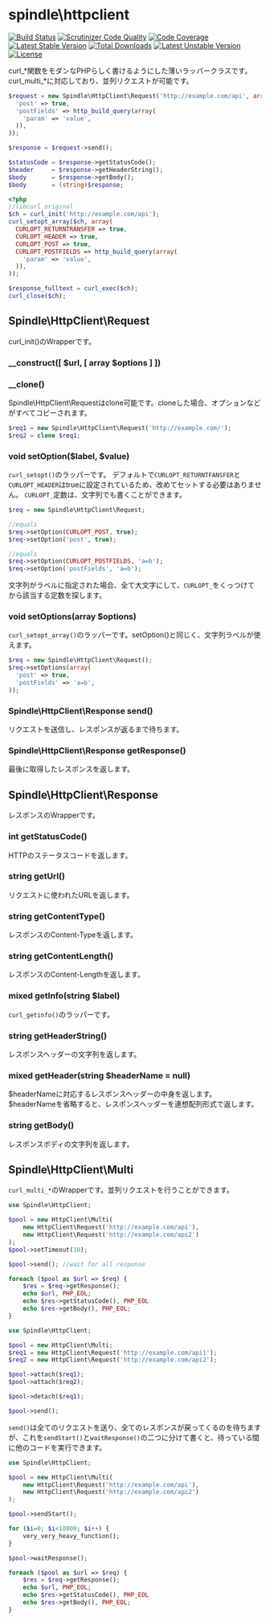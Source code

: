 spindle\httpclient
==========================

[![Build Status](https://travis-ci.org/spindle/spindle-httpclient.svg?branch=master)](https://travis-ci.org/spindle/spindle-httpclient)
[![Scrutinizer Code Quality](https://scrutinizer-ci.com/g/spindle/spindle-httpclient/badges/quality-score.png?b=master)](https://scrutinizer-ci.com/g/spindle/spindle-httpclient/?branch=master)
[![Code Coverage](https://scrutinizer-ci.com/g/spindle/spindle-httpclient/badges/coverage.png?b=master)](https://scrutinizer-ci.com/g/spindle/spindle-httpclient/?branch=master)
[![Latest Stable Version](https://poser.pugx.org/spindle/httpclient/v/stable.svg)](https://packagist.org/packages/spindle/httpclient)
[![Total Downloads](https://poser.pugx.org/spindle/httpclient/downloads.svg)](https://packagist.org/packages/spindle/httpclient)
[![Latest Unstable Version](https://poser.pugx.org/spindle/httpclient/v/unstable.svg)](https://packagist.org/packages/spindle/httpclient) 
[![License](https://poser.pugx.org/spindle/httpclient/license.svg)](https://packagist.org/packages/spindle/httpclient)

curl\_\*関数をモダンなPHPらしく書けるようにした薄いラッパークラスです。
curl\_multi\_\*に対応しており、並列リクエストが可能です。

```php
$request = new Spindle\HttpClient\Request('http://example.com/api', array(
  'post' => true,
  'postFields' => http_build_query(array(
    'param' => 'value',
  )),
));

$response = $request->send();

$statusCode = $response->getStatusCode();
$header     = $response->getHeaderString();
$body       = $response->getBody();
$body       = (string)$response;
```

```php
<?php
//libcurl original
$ch = curl_init('http://example.com/api');
curl_setopt_array($ch, array(
  CURLOPT_RETURNTRANSFER => true,
  CURLOPT_HEADER => true,
  CURLOPT_POST => true,
  CURLOPT_POSTFIELDS => http_build_query(array(
    'param' => 'value',
  )),
));

$response_fulltext = curl_exec($ch);
curl_close($ch);
```

## Spindle\HttpClient\Request
curl\_init()のWrapperです。

### \_\_construct([ $url, [ array $options ] ])
### \_\_clone()
Spindle\HttpClient\Requestはclone可能です。cloneした場合、オプションなどがすべてコピーされます。

```php
$req1 = new Spindle\HttpClient\Request('http://example.com/');
$req2 = clone $req1;
```

### void setOption($label, $value)
`curl_setopt()`のラッパーです。
デフォルトで`CURLOPT_RETURNTFANSFER`と`CURLOPT_HEADER`はtrueに設定されているため、改めてセットする必要はありません。
`CURLOPT_`定数は、文字列でも書くことができます。

```php
$req = new Spindle\HttpClient\Request;

//equals
$req->setOption(CURLOPT_POST, true);
$req->setOption('post', true);

//equals
$req->setOption(CURLOPT_POSTFIELDS, 'a=b');
$req->setOption('postFields', 'a=b');
```

文字列がラベルに指定された場合、全て大文字にして、`CURLOPT_`をくっつけてから該当する定数を探します。

### void setOptions(array $options)
`curl_setopt_array()`のラッパーです。setOption()と同じく、文字列ラベルが使えます。

```php
$req = new Spindle\HttpClient\Request();
$req->setOptions(array(
  'post' => true,
  'postFields' => 'a=b',
));
```

### Spindle\HttpClient\Response send()
リクエストを送信し、レスポンスが返るまで待ちます。

### Spindle\HttpClient\Response getResponse()
最後に取得したレスポンスを返します。


## Spindle\HttpClient\Response
レスポンスのWrapperです。

### int getStatusCode()
HTTPのステータスコードを返します。

### string getUrl()
リクエストに使われたURLを返します。

### string getContentType()
レスポンスのContent-Typeを返します。

### string getContentLength()
レスポンスのContent-Lengthを返します。

### mixed getInfo(string $label)
`curl_getinfo()`のラッパーです。

### string getHeaderString()
レスポンスヘッダーの文字列を返します。

### mixed getHeader(string $headerName = null)
$headerNameに対応するレスポンスヘッダーの中身を返します。
$headerNameを省略すると、レスポンスヘッダーを連想配列形式で返します。

### string getBody()
レスポンスボディの文字列を返します。


## Spindle\HttpClient\Multi
`curl_multi_*`のWrapperです。並列リクエストを行うことができます。

```php
use Spindle\HttpClient;

$pool = new HttpClient\Multi(
    new HttpClient\Request('http://example.com/api'),
    new HttpClient\Request('http://example.com/api2')
);
$pool->setTimeout(10);

$pool->send(); //wait for all response

foreach ($pool as $url => $req) {
    $res = $req->getResponse();
    echo $url, PHP_EOL;
    echo $res->getStatusCode(), PHP_EOL
    echo $res->getBody(), PHP_EOL;
}
```

```php
use Spindle\HttpClient;

$pool = new HttpClient\Multi;
$req1 = new HttpClient\Request('http://example.com/api1');
$req2 = new HttpClient\Request('http://example.com/api2');

$pool->attach($req1);
$pool->attach($req2);

$pool->detach($req1);

$pool->send();
```

`send()`は全てのリクエストを送り、全てのレスポンスが戻ってくるのを待ちますが、これを`sendStart()`と`waitResponse()`の二つに分けて書くと、待っている間に他のコードを実行できます。

```php
use Spindle\HttpClient;

$pool = new HttpClient\Multi(
    new HttpClient\Request('http://example.com/api'),
    new HttpClient\Request('http://example.com/api2')
);

$pool->sendStart();

for ($i=0; $i<10000; $i++) {
    very_very_heavy_function();
}

$pool->waitResponse();

foreach ($pool as $url => $req) {
    $res = $req->getResponse();
    echo $url, PHP_EOL;
    echo $res->getStatusCode(), PHP_EOL
    echo $res->getBody(), PHP_EOL;
}
```
